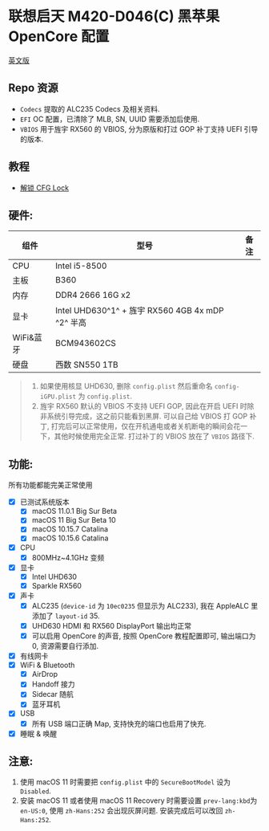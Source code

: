 # 联想启天 M420-D046(C) 黑苹果 OpenCore 配置
[英文版](./README.md)

## Repo 资源

- `Codecs` 提取的 ALC235 Codecs 及相关资料.
- `EFI` OC 配置，已清除了 MLB, SN, UUID 需要添加后使用.
- `VBIOS` 用于旌宇 RX560 的 VBIOS, 分为原版和打过 GOP 补丁支持 UEFI 引导的版本.

## 教程

- [解锁 CFG Lock](/CFGLock.cn.md)

## 硬件:

| 组件      | 型号                                             | 备注    |
| --------- | ------------------------------------------------ | ------- |
| CPU       | Intel i5-8500                                    |         |
| 主板      | B360                                             |         |
| 内存      | DDR4 2666 16G x2                                 |         |
| 显卡      | Intel UHD630^1^ + 旌宇 RX560 4GB 4x mDP ^2^ 半高 |         |
| WiFi&蓝牙 | BCM943602CS                                      |         |
| 硬盘      | 西数 SN550 1TB                                   |         |


> 1. 如果使用核显 UHD630, 删除 `config.plist` 然后重命名 `config-iGPU.plist` 为 `config.plist`.
> 2. 旌宇 RX560 默认的 VBIOS 不支持 UEFI GOP, 因此在开启 UEFI 时除非系统引导完成，这之前只能看到黑屏. 可以自己给 VBIOS 打 GOP 补丁, 打完后可以正常使用，仅在开机通电或者关机断电的瞬间会花一下，其他时候使用完全正常. 打过补丁的 VBIOS 放在了 `VBIOS` 路径下.


## 功能:
所有功能都能完美正常使用

- [x] 已测试系统版本
  - [x] macOS 11.0.1 Big Sur Beta
  - [x] macOS 11 Big Sur Beta 10
  - [x] macOS 10.15.7 Catalina
  - [x] macOS 10.15.6 Catalina
- [x] CPU
  - [x] 800MHz~4.1GHz 变频
- [x] 显卡
  - [x] Intel UHD630
  - [x] Sparkle RX560
- [x] 声卡
  - [x] ALC235 (`device-id` 为 `10ec0235` 但显示为 ALC233), 我在 AppleALC 里添加了 `layout-id` 35. 
  - [x] UHD630 HDMI 和 RX560 DisplayPort 输出均正常
  - [x] 可以启用 OpenCore 的声音, 按照 OpenCore 教程配置即可, 输出端口为 0,  资源需要自行添加.
- [x] 有线网卡
- [x] WiFi & Bluetooth
  - [x] AirDrop
  - [x] Handoff 接力
  - [x] Sidecar 随航
  - [x] 蓝牙耳机
- [x] USB
  - [x] 所有 USB 端口正确 Map, 支持快充的端口也启用了快充.
- [x] 睡眠 & 唤醒

## 注意:

1. 使用 macOS 11 时需要把 `config.plist` 中的 `SecureBootModel` 设为 `Disabled`.
2. 安装 macOS 11 或者使用 macOS 11 Recovery 时需要设置 `prev-lang:kbd`为 `en-US:0`, 使用 `zh-Hans:252` 会出现灰屏问题. 安装完成后可以改回 `zh-Hans:252`.
